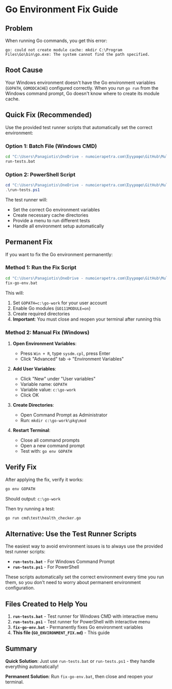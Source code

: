 # Go Environment Fix Guide

## Problem

When running Go commands, you get this error:
```
go: could not create module cache: mkdir C:\Program Files\Go\bin\go.exe: The system cannot find the path specified.
```

## Root Cause

Your Windows environment doesn't have the Go environment variables (`GOPATH`, `GOMODCACHE`) configured correctly. When you run `go run` from the Windows command prompt, Go doesn't know where to create its module cache.

## Quick Fix (Recommended)

Use the provided test runner scripts that automatically set the correct environment:

### Option 1: Batch File (Windows CMD)
```cmd
cd "C:\Users\Panagiotis\OneDrive - numoierapetra.com\Έγγραφα\GitHub\MultiWANBond"
run-tests.bat
```

### Option 2: PowerShell Script
```powershell
cd "C:\Users\Panagiotis\OneDrive - numoierapetra.com\Έγγραφα\GitHub\MultiWANBond"
.\run-tests.ps1
```

The test runner will:
- Set the correct Go environment variables
- Create necessary cache directories
- Provide a menu to run different tests
- Handle all environment setup automatically

## Permanent Fix

If you want to fix the Go environment permanently:

### Method 1: Run the Fix Script
```cmd
cd "C:\Users\Panagiotis\OneDrive - numoierapetra.com\Έγγραφα\GitHub\MultiWANBond"
fix-go-env.bat
```

This will:
1. Set `GOPATH=c:\go-work` for your user account
2. Enable Go modules (`GO111MODULE=on`)
3. Create required directories
4. **Important**: You must close and reopen your terminal after running this

### Method 2: Manual Fix (Windows)

1. **Open Environment Variables**:
   - Press `Win + R`, type `sysdm.cpl`, press Enter
   - Click "Advanced" tab → "Environment Variables"

2. **Add User Variables**:
   - Click "New" under "User variables"
   - Variable name: `GOPATH`
   - Variable value: `c:\go-work`
   - Click OK

3. **Create Directories**:
   - Open Command Prompt as Administrator
   - Run: `mkdir c:\go-work\pkg\mod`

4. **Restart Terminal**:
   - Close all command prompts
   - Open a new command prompt
   - Test with: `go env GOPATH`

## Verify Fix

After applying the fix, verify it works:

```cmd
go env GOPATH
```

Should output: `c:\go-work`

Then try running a test:
```cmd
go run cmd\test\health_checker.go
```

## Alternative: Use the Test Runner Scripts

The easiest way to avoid environment issues is to always use the provided test runner scripts:

- **`run-tests.bat`** - For Windows Command Prompt
- **`run-tests.ps1`** - For PowerShell

These scripts automatically set the correct environment every time you run them, so you don't need to worry about permanent environment configuration.

## Files Created to Help You

1. **`run-tests.bat`** - Test runner for Windows CMD with interactive menu
2. **`run-tests.ps1`** - Test runner for PowerShell with interactive menu
3. **`fix-go-env.bat`** - Permanently fixes Go environment variables
4. **This file (`GO_ENVIRONMENT_FIX.md`)** - This guide

## Summary

**Quick Solution**: Just use `run-tests.bat` or `run-tests.ps1` - they handle everything automatically!

**Permanent Solution**: Run `fix-go-env.bat`, then close and reopen your terminal.
